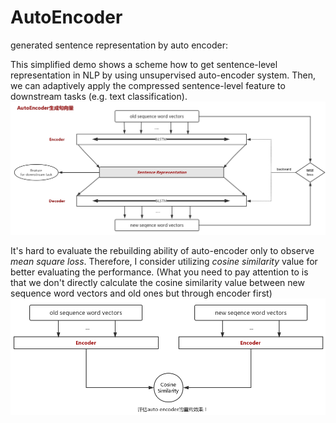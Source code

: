 # AutoEncoder
generated sentence representation by auto encoder:

This simplified demo shows a scheme how to get sentence-level representation in NLP by using unsupervised auto-encoder system. Then, we can adaptively apply the compressed sentence-level feature to downstream tasks (e.g. text classification).
![](imgs/auto_encoder.png)

It's hard to evaluate the rebuilding ability of auto-encoder only to observe *mean square loss*. Therefore, I consider utilizing *cosine similarity* value for better evaluating the performance. (What you need to pay attention to is that we don't directly calculate the cosine similarity value between new sequence word vectors and old ones but through encoder first)
![](imgs/cos_sim.png)

